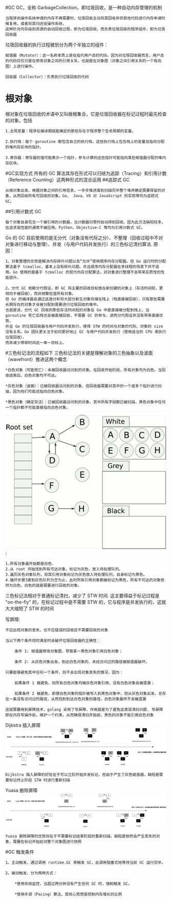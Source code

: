 #GC
GC，全称 GarbageCollection，即垃圾回收，是一种自动内存管理的机制

    当程序向操作系统申请的内存不再需要时，垃圾回收主动将其回收并供其他代码进行内存申请时候复用，或者将其归还给操作系统，
    这种针对内存级别资源的自动回收过程，即为垃圾回收。而负责垃圾回收的程序组件，即为垃圾回收器

垃圾回收器的执行过程被划分为两个半独立的组件：

    赋值器（Mutator）：这一名称本质上是在指代用户态的代码。因为对垃圾回收器而言，用户态的代码仅仅只是在修改对象之间的引用关系，也就是在对象图（对象之间引用关系的一个有向图）上进行操作。
    
    回收器（Collector）：负责执行垃圾回收的代码

# 根对象
根对象在垃圾回收的术语中又叫做根集合，它是垃圾回收器在标记过程时最先检查的对象，包括
    
    1.全局变量：程序在编译期就能确定的那些存在于程序整个生命周期的变量。
    
    2.执行栈：每个 goroutine 都包含自己的执行栈，这些执行栈上包含栈上的变量及指向分配的堆内存区块的指针。
    
    3.寄存器：寄存器的值可能表示一个指针，参与计算的这些指针可能指向某些赋值器分配的堆内存区块。

#GC实现方式
所有的 GC 算法其存在形式可以归结为追踪（Tracing）和引用计数（Reference Counting）这两种形式的混合运用
##追踪式 GC

    从根对象出发，根据对象之间的引用信息，一步步推进直到扫描完毕整个堆并确定需要保留的对象，从而回收所有可回收的对象。Go、 Java、V8 对 JavaScript 的实现等均为追踪式 GC。

##引用计数式 GC

    每个对象自身包含一个被引用的计数器，当计数器归零时自动得到回收。因为此方法缺陷较多，在追求高性能时通常不被应用。Python、Objective-C 等均为引用计数式 GC。

Go 的 GC 目前使用的是无分代（对象没有代际之分）、不整理（回收过程中不对对象进行移动与整理）、并发（与用户代码并发执行）的三色标记清扫算法.
原因：

    1。对象整理的优势是解决内存碎片问题以及“允许”使用顺序内存分配器。但 Go 运行时的分配算法基于 tcmalloc，基本上没有碎片问题。并且顺序内存分配器在多线程的场景下并不适用。Go 使用的是基于 tcmalloc 的现代内存分配算法，对对象进行整理不会带来实质性的性能提升。

    2。分代 GC 依赖分代假设，即 GC 将主要的回收目标放在新创建的对象上（存活时间短，更倾向于被回收），而非频繁检查所有对象。
    但 Go 的编译器会通过逃逸分析将大部分新生对象存储在栈上（栈直接被回收），只有那些需要长期存在的对象才会被分配到需要进行垃圾回收的堆中。
    也就是说，分代 GC 回收的那些存活时间短的对象在 Go 中是直接被分配到栈上，当 goroutine 死亡后栈也会被直接回收，不需要 GC 的参与，进而分代假设并没有带来直接优势。
    并且 Go 的垃圾回收器与用户代码并发执行，使得 STW 的时间与对象的代际、对象的 size 没有关系。Go 团队更关注于如何更好地让 GC 与用户代码并发执行（使用适当的 CPU 来执行垃圾回收），
    而非减少停顿时间这一单一目标上。
    


#三色标记法的流程如下 
三色标记法的关键是理解对象的三色抽象以及波面（wavefront）推进这两个概念
    
    *白色对象（可能死亡）：未被回收器访问到的对象。在回收开始阶段，所有对象均为白色，当回收结束后，白色对象均不可达。

    *灰色对象（波面）：已被回收器访问到的对象，但回收器需要对其中的一个或多个指针进行扫描，因为他们可能还指向白色对象。
    
    *黑色对象（确定存活）：已被回收器访问到的对象，其中所有字段都已被扫描，黑色对象中任何一个指针都不可能直接指向白色对象。

![参考动图过程](./GC_dynamic.gif):

    1.所有对象最开始都是白色.
    2.从 root 开始找到所有可达对象，标记为灰色，放入待处理队列。
    3.遍历灰色对象队列，将其引用对象标记为灰色放入待处理队列，自身标记为黑色。
    4.循环步骤3直到灰色队列为空为止，此时所有引用对象都被标记为黑色，所有不可达的对象依然为白色，白色的就是需要进行回收的对象。

三色标记法相对于普通标记清扫，减少了 STW 时间. 这主要得益于标记过程是 "on-the-fly" 的，在标记过程中是不需要 STW 的，它与程序是并发执行的，这就大大缩短了 STW 的时间


写屏障:

    不应出现对象的丢失，也不应错误的回收还不需要回收的对象

	当以下两个条件同时满足时会破坏垃圾回收器的正确性：
    
        条件 1: 赋值器修改对象图，导致某一黑色对象引用白色对象；
        
        条件 2: 从灰色对象出发，到达白色对象的、未经访问过的路径被赋值器破坏。
    
    只要能够避免其中任何一个条件，则不会出现对象丢失的情况，因为：
    
        如果条件 1 被避免，则所有白色对象均被灰色对象引用，没有白色对象会被遗漏；
        
        如果条件 2 被避免，即便白色对象的指针被写入到黑色对象中，但从灰色对象出发，总存在一条没有访问过的路径，从而找到到达白色对象的路径，白色对象最终不会被遗漏 

    这就需要用到屏障技术，golang 采用了写屏障，作用就是为了避免这类误清扫问题. 写屏障即在内存写操作前，维护一个约束，从而确保清扫开始前，黑色的对象不能引用白色对象
Dijkstra 插入屏障
![](.gc_images/write_barrier_dijkstra.png)

    Dijkstra 插入屏障的好处在于可以立刻开始并发标记，但由于产生了灰色赋值器，缺陷是需要标记终止阶段 STW 时进行重新扫描

Yuasa 删除屏障
![](.gc_images/write_barrier_Yuasa.png)

    Yuasa 删除屏障的优势则在于不需要标记结束阶段的重新扫描，缺陷是依然会产生丢失的对象，需要在标记开始前对整个对象图进行快照

#GC 触发条件

    1。主动触发，通过调用 runtime.GC 来触发 GC，此调用阻塞式地等待当前 GC 运行完毕。
    
    2。被动触发，分为两种方式：
    
        *使用系统监控，当超过两分钟没有产生任何 GC 时，强制触发 GC。
        
        *使用步调（Pacing）算法，其核心思想是控制内存增长的比例



